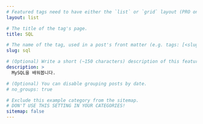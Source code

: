 ```yaml
---
# Featured tags need to have either the `list` or `grid` layout (PRO only).
layout: list

# The title of the tag's page.
title: SQL

# The name of the tag, used in a post's front matter (e.g. tags: [<slug>]).
slug: sql

# (Optional) Write a short (~150 characters) description of this featured tag.
description: >
  MySQL을 배워봅니다.

# (Optional) You can disable grouping posts by date.
# no_groups: true

# Exclude this example category from the sitemap.
# DON'T USE THIS SETTING IN YOUR CATEGORIES!
sitemap: false
---
```

